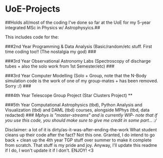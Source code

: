 # UoE-Projects

##Holds all/most of the coding I've done so far at the UoE for my 5-year integrated MSc in Physics w/ Astrophysyics.##

This includes code for the:

###2nd Year Programming & Data Analysis (Basic/random/etc stuff. First time coding too!! (The nostalgia my god) ###

###3rd Year Observational Astronomy Labs (Spectroscopy of discharge tubes + also the solo work from 1st Semester/etc) ###

###3rd Year Computer Modelling (Solo + Group, note that the N-Body simulation code is the work of one of my group-mates + has been removed. Sorry :/) ###

###4th Year Telescope Group Project (Star Clusters Project) **

###5th Year Computational Astrophysics (tbd), Python Analysis and Visualization (tbd) and DAML (tbd) courses, alongside MPhys (tbd, data redacted) ###
*Mphys is "master-streams" and is currently WIP- note that if you use this code, you should make sure to give me credit in some part... :/* 

Disclaimer: a lot of it is dirty/as-it-was-after-ending-the-work
What student cleans up their code after the fact? Not this one.
Granted, I do intend to go back + clean up the 4th year TGP stuff over summer to make it complete from scratch. That stuff is my pride and joy.
Anyway, I'll update this readme if I do, I won't update it if I don't.
ENJOY! <3 
